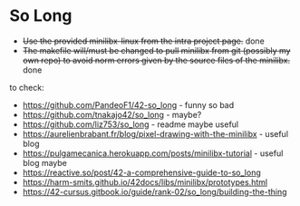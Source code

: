 # So Long

- ~~Use the provided minilibx-linux from the intra project page.~~ done
- ~~The makefile will/must be changed to pull minilibx from git (possibly my own repo) to avoid norm errors given by the source files of the minilibx.~~ done

to check:
- https://github.com/PandeoF1/42-so_long - funny so bad
- https://github.com/tnakajo42/so_long - maybe?
- https://github.com/liz753/so_long - readme maybe useful
- https://aurelienbrabant.fr/blog/pixel-drawing-with-the-minilibx - useful blog
- https://pulgamecanica.herokuapp.com/posts/minilibx-tutorial - useful blog maybe
- https://reactive.so/post/42-a-comprehensive-guide-to-so_long
- https://harm-smits.github.io/42docs/libs/minilibx/prototypes.html
- https://42-cursus.gitbook.io/guide/rank-02/so_long/building-the-thing